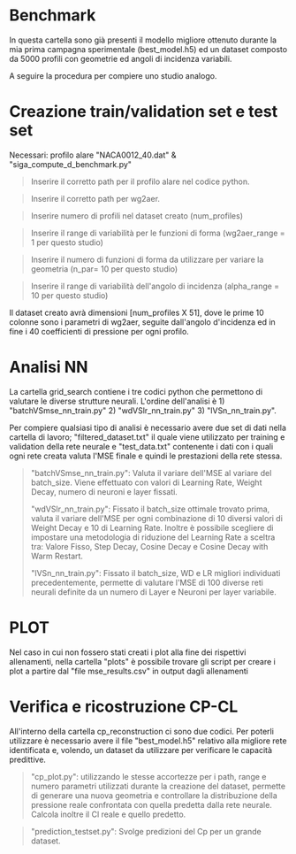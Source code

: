 # Benchmark

In questa cartella sono già presenti il modello migliore ottenuto durante la mia prima campagna sperimentale (best_model.h5) ed un dataset composto da 5000 profili con geometrie ed angoli di incidenza variabili.

A seguire la procedura per compiere uno studio analogo.

# Creazione train/validation set e test set

Necessari: profilo alare "NACA0012_40.dat" & "siga_compute_d_benchmark.py"

> Inserire il corretto path per il profilo alare nel codice python.

>Inserire il corretto path per wg2aer. 

> Inserire numero di profili nel dataset creato (num_profiles)

> Inserire il range di variabilità per le funzioni di forma (wg2aer_range = 1 per questo studio)

> Inserire il numero di funzioni di forma da utilizzare per variare la geometria (n_par= 10 per questo studio)

> Inserire il range di variabilità dell'angolo di incidenza (alpha_range = 10 per questo studio)

Il dataset creato avrà dimensioni [num_profiles X 51], dove le prime 10 colonne sono i parametri di wg2aer, seguite dall'angolo d'incidenza ed in fine i 40 coefficienti di pressione per ogni profilo.

# Analisi NN

La cartella grid_search contiene i tre codici python che permettono di valutare le diverse strutture neurali. L'ordine dell'analisi è 1) "batchVSmse_nn_train.py" 2) "wdVSlr_nn_train.py" 3) "lVSn_nn_train.py".

Per compiere qualsiasi tipo di analisi è necessario avere due set di dati nella cartella di lavoro; "filtered_dataset.txt" il quale viene utilizzato per training e validation della rete neurale e "test_data.txt" contenente i dati con i quali ogni rete creata valuta l'MSE finale e quindi le prestazioni della rete stessa.

> "batchVSmse_nn_train.py": Valuta il variare dell'MSE al variare del batch_size. Viene effettuato con valori di Learning Rate, Weight Decay, numero di neuroni e layer fissati.
>
> "wdVSlr_nn_train.py": Fissato il batch_size ottimale trovato prima, valuta il variare dell'MSE per ogni combinazione di 10 diversi valori di Weight Decay e 10 di Learning Rate. Inoltre è possibile scegliere di impostare una metodologia di riduzione del Learning Rate a sceltra tra: Valore Fisso, Step Decay, Cosine Decay e Cosine Decay with Warm Restart.
>
> "lVSn_nn_train.py": Fissato il batch_size, WD e LR migliori individuati precedentemente, permette di valutare l'MSE di 100 diverse reti neurali definite da un numero di Layer e Neuroni per layer variabile.

# PLOT

Nel caso in cui non fossero stati creati i plot alla fine dei rispettivi allenamenti, nella cartella "plots" è possibile trovare gli script per creare i plot a partire dal "file mse_results.csv" in output dagli allenamenti

# Verifica e ricostruzione CP-CL

All'interno della cartella cp_reconstruction ci sono due codici. Per poterli utilizzare è necessario avere il file "best_model.h5" relativo alla migliore rete identificata e, volendo, un dataset da utilizzare per verificare le capacità predittive.

> "cp_plot.py": utilizzando le stesse accortezze per i path, range e numero parametri utilizzati durante la creazione del dataset, permette di generare una nuova geometria e controllare la distribuzione della pressione reale confrontata con quella predetta dalla rete neurale. Calcola inoltre il Cl reale e quello predetto.

> "prediction_testset.py": Svolge predizioni del Cp per un grande dataset.

